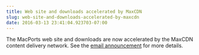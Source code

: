 ```yaml
---
title: Web site and downloads accelerated by MaxCDN
slug: web-site-and-downloads-accelerated-by-maxcdn
date: 2016-03-13 23:41:04.923703-07:00
---
```


The MacPorts web site and downloads are now accelerated by the MaxCDN content delivery network. See the [email announcement](https://lists.macosforge.org/pipermail/macports-announce/2016-March/000035.html) for more details.
